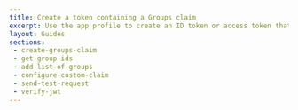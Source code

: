 ```yaml
---
title: Create a token containing a Groups claim
excerpt: Use the app profile to create an ID token or access token that contains a groups claim
layout: Guides
sections:
 - create-groups-claim
 - get-group-ids
 - add-list-of-groups
 - configure-custom-claim
 - send-test-request
 - verify-jwt
---
```

